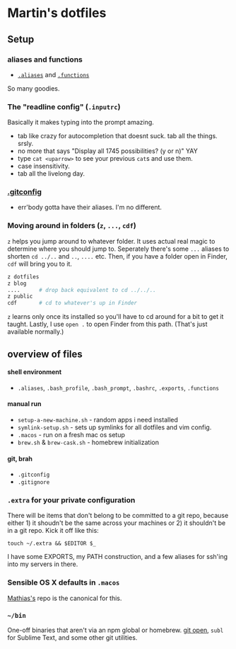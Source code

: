 # Martin's dotfiles

## Setup

### aliases and functions

- [`.aliases`](./.aliases) and [`.functions`](./.functions)

So many goodies.

### The "readline config" (`.inputrc`)

Basically it makes typing into the prompt amazing.

- tab like crazy for autocompletion that doesnt suck. tab all the things. srsly.
- no more <tab><tab> that says "Display all 1745 possibilities? (y or n)" YAY
- type `cat <uparrow>` to see your previous `cat`s and use them.
- case insensitivity.
- tab all the livelong day.

### [.gitconfig](./gitconfig)

- err'body gotta have their aliases. I'm no different.

### Moving around in folders (`z`, `...`, `cdf`)

`z` helps you jump around to whatever folder. It uses actual real magic to determine where you should jump to. Seperately there's some `...` aliases to shorten `cd ../..` and `..`, `....` etc. Then, if you have a folder open in Finder, `cdf` will bring you to it.

```sh
z dotfiles
z blog
....      # drop back equivalent to cd ../../..
z public
cdf       # cd to whatever's up in Finder
```

`z` learns only once its installed so you'll have to cd around for a bit to get it taught.
Lastly, I use `open .` to open Finder from this path. (That's just available normally.)

## overview of files

#### shell environment

- `.aliases`, `.bash_profile`, `.bash_prompt`, `.bashrc`, `.exports`, `.functions`

#### manual run

- `setup-a-new-machine.sh` - random apps i need installed
- `symlink-setup.sh` - sets up symlinks for all dotfiles and vim config.
- `.macos` - run on a fresh mac os setup
- `brew.sh` & `brew-cask.sh` - homebrew initialization

#### git, brah

- `.gitconfig`
- `.gitignore`

### `.extra` for your private configuration

There will be items that don't belong to be committed to a git repo, because either 1) it shoudn't be the same across your machines or 2) it shouldn't be in a git repo. Kick it off like this:

`touch ~/.extra && $EDITOR $_`

I have some EXPORTS, my PATH construction, and a few aliases for ssh'ing into my servers in there.

### Sensible OS X defaults in `.macos`

[Mathias's](https://github.com/mathiasbynens/dotfiles/) repo is the canonical for this.

### `~/bin`

One-off binaries that aren't via an npm global or homebrew. [git open](https://github.com/paulirish/git-open), `subl` for Sublime Text, and some other git utilities.
